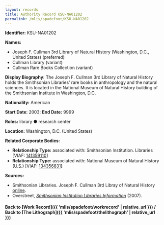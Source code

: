 ```yaml
---
layout: records
title: Authority Record KSU-NA01202
permalink: /mlis/spadefoot/KSU-NA01202
---
```

**Identifier:** KSU-NA01202

**Names:**
  - Joseph F. Cullman 3rd Library of Natural History (Washington, D.C., United States) (preferred)
  - Cullman Library (variant)
  - Cullman Rare Books Collection (variant)

**Display Biography:** The Joseph F. Cullman 3rd Library of Natural History holds the Smithsonian Libraries’ rare books in anthropology and the natural sciences. It is located in the National Museum of Natural History building of the Smithsonian Institute in Washington, D.C.

**Nationality:** American

**Start Date:** 2003; **End Date:** 9999

**Roles:** library ● research center

**Location:** Washington, D.C. (United States)

**Related Corporate Bodies:**
  - **Relationship Type:** associated with: Smithsonian Institution. Libraries [VIAF: [141359110](https://viaf.org/viaf/141359110/)]
  - **Relationship Type:** associated with: National Museum of Natural History (U.S.) [VIAF: [134356831](http://viaf.org/viaf/134356831)]

**Sources:**
  - Smithsonian Libraries. Joseph F. Cullman 3rd Libray of Natural History [online](https://library.si.edu/libraries/cullman).
  - Overstreet, _[Smithsonian Institution Libraries Information](http://www.ilovelibraries.org/article/joseph-f-cullman-3rd-library-natural-history)_ (2007).

#### Back to [Work Record]({{ 'mlis/spadefoot/workrecord' | relative_url }}) / Back to [The Lithograph]({{ 'mlis/spadefoot/thelithograph' | relative_url }})
